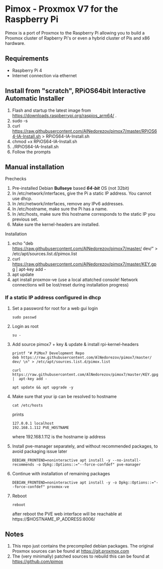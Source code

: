 Pimox - Proxmox V7 for the Raspberry Pi
===

Pimox is a port of Proxmox to the Raspberry Pi allowing you to build a Proxmox cluster of Rapberry Pi's or even a hybrid cluster of Pis and x86 hardware.

Requirements
---
* Raspberry Pi 4
* Internet connection via ethernet

Install from "scratch", RPiOS64bit Interactive Automatic Installer
---
1. Flash and startup the latest image from https://downloads.raspberrypi.org/raspios_arm64/ .
2. sudo -s
3. curl https://raw.githubusercontent.com/AlNedorezov/pimox7/master/RPiOS64-IA-Install.sh > RPiOS64-IA-Install.sh
4. chmod +x RPiOS64-IA-Install.sh
5. ./RPiOS64-IA-Install.sh
6. Follow the prompts

Manual installation
---
Prechecks

1. Pre-installed Debian __Bullseye__ based  ___64-bit___ OS (not 32bit)
2. In /etc/network/interfaces, give the Pi a static IP address. You cannot use dhcp.
3. In /etc/network/interfaces, remove any IPv6 addresses.
4. In /etc/hostname, make sure the Pi has a name.
5. In /etc/hosts, make sure this hostname corresponds to the static IP you previous set.
6. Make sure the kernel-headers are installed.

Installation
1. echo "deb https://raw.githubusercontent.com/AlNedorezov/pimox7/master/ dev/" > /etc/apt/sources.list.d/pimox.list
2. curl https://raw.githubusercontent.com/AlNedorezov/pimox7/master/KEY.gpg |  apt-key add -
3. apt update
4. apt install proxmox-ve (use a local attatched console! Network connections will be lost/reset during installation progress)

### If a static IP address configured in dhcp
1. Set a password for root for a web gui login

    `sudo passwd`

2. Login as root

    `su -`

3. Add source pimox7 + key & update & install rpi-kernel-headers

    ```
    printf "# PiMox7 Development Repo
    deb https://raw.githubusercontent.com/AlNedorezov/pimox7/master/ dev/ \n" > /etc/apt/sources.list.d/pimox.list
    ```
    
    `curl https://raw.githubusercontent.com/AlNedorezov/pimox7/master/KEY.gpg |  apt-key add -`
    
    `apt update && apt upgrade -y`

4. Make sure that your ip can be resolved to hostname

    `cat /etc/hosts`
    
    prints
    
    ```
    127.0.0.1 localhost
    192.168.1.112 PVE_HOSTNAME
    ```
    
    where 192.168.1.112 is the hostname ip address

5. Install pve-manager separately, and without recommended packages, to avoid packaging issue later

    `DEBIAN_FRONTEND=noninteractive apt install -y --no-install-recommends -o Dpkg::Options::="--force-confdef" pve-manager`

6. Continue with installation of remaining packages

    `DEBIAN_FRONTEND=noninteractive apt install -y -o Dpkg::Options::="--force-confdef" proxmox-ve`

7. Reboot

    `reboot`

    after reboot the PVE web interface will be reachable at https://$HOSTNAME_IP_ADDRESS:8006/


Notes
---
1. This repo just contains the precompiled debian packages. The original Proxmox sources can be found at https://git.proxmox.com
2. The (very minimally) patched sources to rebuild this can be found at https://github.com/pimox
